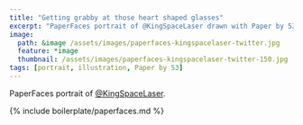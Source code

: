 ```yaml
---
title: "Getting grabby at those heart shaped glasses"
excerpt: "PaperFaces portrait of @KingSpaceLaser drawn with Paper by 53 on an iPad."
image: 
  path: &image /assets/images/paperfaces-kingspacelaser-twitter.jpg 
  feature: *image
  thumbnail: /assets/images/paperfaces-kingspacelaser-twitter-150.jpg
tags: [portrait, illustration, Paper by 53]
---
```


PaperFaces portrait of [@KingSpaceLaser](https://twitter.com/KingSpaceLaser).

{% include boilerplate/paperfaces.md %}
